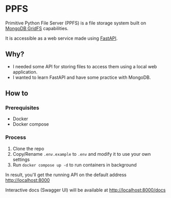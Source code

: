 # PPFS

Primitive Python File Server (PPFS) is a file storage system built on [MongoDB GridFS](https://www.mongodb.com/docs/manual/core/gridfs/) capabilities.

It is accessible as a web service made using [FastAPI](https://github.com/tiangolo/fastapi).

## Why?
- I needed some API for storing files to access them using a local web application.
- I wanted to learn FastAPI and have some practice with MongoDB.

## How to

### Prerequisites
- Docker
- Docker compose

### Process
1. Clone the repo
2. Copy/Rename `.env.example` to `.env` and modify it to use your own settings
3. Run `docker compose up -d` to run containers in background

In result, you'll get the running API on the default address <http://localhost:8000>

Interactive docs (Swagger UI) will be available at <http://localhost:8000/docs>
